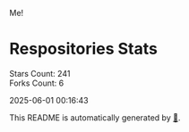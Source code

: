 Me!

# Respositories Stats
Stars Count: 241  
Forks Count: 6

2025-06-01 00:16:43  

This README is automatically generated by [🐰](https://github.com/rnitta/rnitta).
